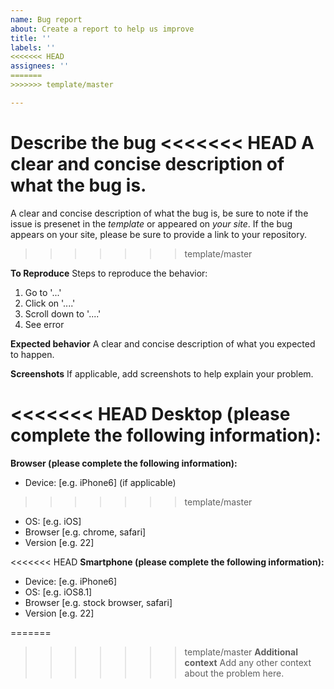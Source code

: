 ```yaml
---
name: Bug report
about: Create a report to help us improve
title: ''
labels: ''
<<<<<<< HEAD
assignees: ''
=======
>>>>>>> template/master

---
```


**Describe the bug**
<<<<<<< HEAD
A clear and concise description of what the bug is.
=======
A clear and concise description of what the bug is, be sure to note if the issue is presenet in the *template* or appeared on *your site*. If the bug appears on your site, please be sure to provide a link to your repository.
>>>>>>> template/master

**To Reproduce**
Steps to reproduce the behavior:
1. Go to '...'
2. Click on '....'
3. Scroll down to '....'
4. See error

**Expected behavior**
A clear and concise description of what you expected to happen.

**Screenshots**
If applicable, add screenshots to help explain your problem.

<<<<<<< HEAD
**Desktop (please complete the following information):**
=======
**Browser (please complete the following information):**
 - Device: [e.g. iPhone6] (if applicable)
>>>>>>> template/master
 - OS: [e.g. iOS]
 - Browser [e.g. chrome, safari]
 - Version [e.g. 22]

<<<<<<< HEAD
**Smartphone (please complete the following information):**
 - Device: [e.g. iPhone6]
 - OS: [e.g. iOS8.1]
 - Browser [e.g. stock browser, safari]
 - Version [e.g. 22]

=======
>>>>>>> template/master
**Additional context**
Add any other context about the problem here.
